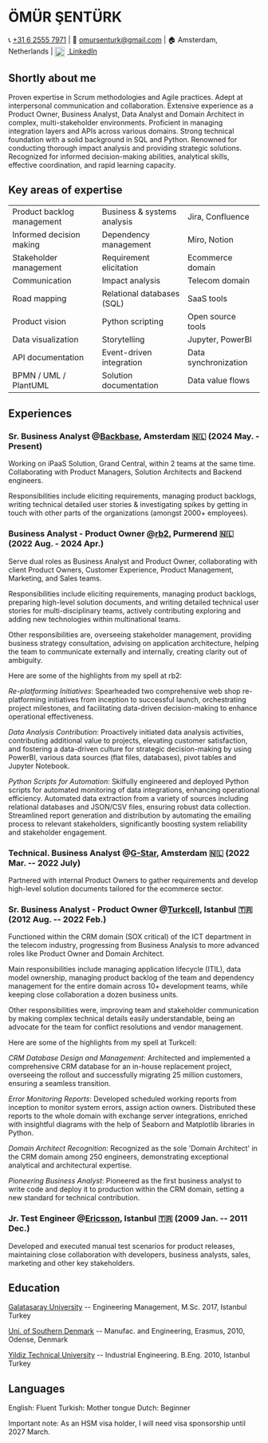 # **ÖMÜR ŞENTÜRK**

📞 [+31 6 2555 7971](tel:+31625557971) | 📧 <omursenturk@gmail.com> | 🏠 Amsterdam, Netherlands | <a href="https://www.linkedin.com/in/omursenturk" target="_blank">
  <img src="https://cdn-icons-png.flaticon.com/512/174/174857.png" alt="LinkedIn" style="width:20px;height:20px;vertical-align:middle;margin-right:5px;"> LinkedIn
</a>

## **Shortly about me**

Proven expertise in Scrum methodologies and Agile practices. Adept at
interpersonal communication and collaboration. Extensive experience as a
Product Owner, Business Analyst, Data Analyst and Domain Architect in
complex, multi-stakeholder environments. Proficient in managing
integration layers and APIs across various domains. Strong technical
foundation with a solid background in SQL and Python. Renowned for
conducting thorough impact analysis and providing strategic solutions.
Recognized for informed decision-making abilities, analytical skills,
effective coordination, and rapid learning capacity.

## **Key areas of expertise**

<table border="0">
  <tr>
    <td>Product backlog management</td>
    <td>Business & systems analysis</td>
    <td>Jira, Confluence</td>
  </tr>
  <tr>
    <td>Informed decision making</td>
    <td>Dependency management</td>
    <td>Miro, Notion</td>
  </tr>
  <tr>
    <td>Stakeholder management</td>
    <td>Requirement elicitation</td>
    <td>Ecommerce domain</td>
  </tr>
  <tr>
    <td>Communication</td>
    <td>Impact analysis</td>
    <td>Telecom domain</td>
  </tr>
  <tr>
    <td>Road mapping</td>
    <td>Relational databases (SQL)</td>
    <td>SaaS tools</td>
  </tr>
  <tr>
    <td>Product vision</td>
    <td>Python scripting</td>
    <td>Open source tools</td>
  </tr>
  <tr>
    <td>Data visualization</td>
    <td>Storytelling</td>
    <td>Jupyter, PowerBI</td>
  </tr>
  <tr>
    <td>API documentation</td>
    <td>Event-driven integration</td>
    <td>Data synchronization</td>
  </tr>
  <tr>
    <td>BPMN / UML / PlantUML</td>
    <td>Solution documentation</td>
    <td>Data value flows</td>
  </tr>
</table>


## **Experiences**

### **Sr. Business Analyst @[Backbase](https://www.backbase.com), Amsterdam 🇳🇱 (2024 May. - Present)**

Working on iPaaS Solution, Grand Central, within 2 teams at the same time. Collaborating with Product Managers, Solution Architects and Backend engineers.

Responsibilities include eliciting requirements, managing product backlogs, writing technical detailed user stories & investigating spikes by getting in touch with other parts of the organizations (amongst 2000+ employees).

### **Business Analyst - Product Owner @[rb2](https://www.rb2.nl/en), Purmerend 🇳🇱 (2022 Aug. - 2024 Apr.)**

Serve dual roles as Business Analyst and Product Owner, collaborating
with client Product Owners, Customer Experience, Product Management,
Marketing, and Sales teams.

Responsibilities include eliciting requirements, managing product backlogs, preparing high-level solution documents, and writing detailed technical user stories for multi-disciplinary teams, actively contributing exploring and adding new technologies within multinational teams.

Other responsibilities are, overseeing stakeholder management, providing business strategy consultation, advising on application architecture, helping the team to communicate externally and internally, creating clarity out of ambiguity.

Here are some of the highlights from my spell at rb2:

*Re-platforming Initiatives*: Spearheaded two comprehensive web shop re-platforming initiatives from inception to successful launch, orchestrating project milestones, and facilitating data-driven decision-making to enhance operational effectiveness.

*Data Analysis Contribution*: Proactively initiated data analysis activities, contributing additional value to projects, elevating customer satisfaction, and fostering a data-driven culture for strategic decision-making by using PowerBI, various data sources (flat files, databases), pivot tables and Jupyter Notebook.

*Python Scripts for Automation*: Skilfully engineered and deployed Python scripts for automated monitoring of data integrations, enhancing operational efficiency. Automated data extraction from a variety of sources including relational databases and JSON/CSV files, ensuring robust data collection. Streamlined report generation and distribution by automating the emailing process to relevant stakeholders, significantly boosting system reliability and stakeholder engagement.

### **Technical. Business Analyst @[G-Star](https://www.g-star.com/), Amsterdam 🇳🇱 (2022 Mar. -- 2022 July)**

Partnered with internal Product Owners to gather requirements and develop high-level solution documents tailored for the ecommerce sector.

### **Sr. Business Analyst - Product Owner @[Turkcell](https://www.turkcell.com.tr/english-support), Istanbul 🇹🇷 (2012 Aug. -- 2022 Feb.)**

Functioned within the CRM domain (SOX critical) of the ICT department in the telecom industry, progressing from Business Analysis to more advanced roles like Product Owner and Domain Architect.

Main responsibilities include managing application lifecycle (ITIL), data model ownership, managing product backlog of the team and dependency management for the entire domain across 10+ development teams, while keeping close collaboration a dozen business units.

Other responsibilities were, improving team and stakeholder communication by making complex technical details easily understandable, being an advocate for the team for conflict resolutions and vendor management.

Here are some of the highlights from my spell at Turkcell:

*CRM Database Design and Management*: Architected and implemented a comprehensive CRM database for an in-house replacement project, overseeing the rollout and successfully migrating 25 million customers, ensuring a seamless transition.

*Error Monitoring Reports*: Developed scheduled working reports from inception to monitor system errors, assign action owners. Distributed these reports to the whole domain with exchange server integrations, enriched with insightful diagrams with the help of Seaborn and Matplotlib libraries in Python.

*Domain Architect Recognition*: Recognized as the sole \'Domain Architect\' in the CRM domain among 250 engineers, demonstrating exceptional analytical and architectural expertise.

*Pioneering Business Analyst*: Pioneered as the first business analyst to write code and deploy it to production within the CRM domain, setting a new standard for technical contribution.

### **Jr. Test Engineer @[Ericsson](https://www.ericsson.com/), Istanbul 🇹🇷 (2009 Jan. -- 2011 Dec.)**

Developed and executed manual test scenarios for product releases, maintaining close collaboration with developers, business analysts, sales, marketing and other key stakeholders.

## **Education**

[Galatasaray University](https://gsu.edu.tr/en) -- Engineering Management, M.Sc. 2017, Istanbul Turkey

[Uni. of Southern Denmark](https://www.sdu.dk/en) -- Manufac. and Engineering, Erasmus, 2010, Odense, Denmark

[Yildiz Technical University](https://yildiz.edu.tr/en) -- Industrial Engineering. B.Eng. 2010, Istanbul Turkey

## **Languages** 

English: Fluent 
Turkish: Mother tongue 
Dutch: Beginner

Important note: As an HSM visa holder, I will need visa sponsorship
until 2027 March.
